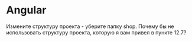 # Angular
Измените структуру проекта - уберите папку shop.
Почему бы не использовать структуру проекта, которую я вам привел в пункте 12.7?

